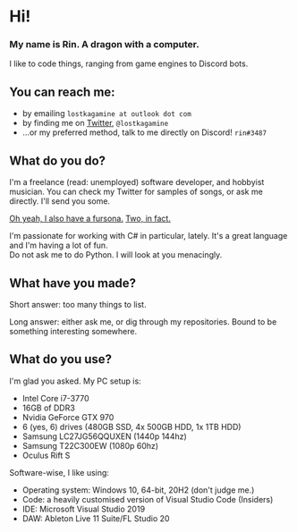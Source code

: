 # Hi!
### My name is Rin. A dragon with a computer.
I like to code things, ranging from game engines to Discord bots.

## You can reach me:
- by emailing `lostkagamine at outlook dot com`
- by finding me on [Twitter](https://twitter.com/lostkagamine), `@lostkagamine`
- ...or my preferred method, talk to me directly on Discord! `rin#3487`

## What do you do?
I'm a freelance (read: unemployed) software developer, and hobbyist musician.
You can check my Twitter for samples of songs, or ask me directly. I'll send you some.

[Oh yeah, I also have a fursona.](https://kagamine-r.in/sona.png)
[Two, in fact.](https://twitter.com/lostkagamine/status/1357824812501127168)

I'm passionate for working with C# in particular, lately. It's a great language and I'm having a lot of fun.  
Do not ask me to do Python. I will look at you menacingly.

## What have you made?
Short answer: too many things to list.  

Long answer: either ask me, or dig through my repositories. Bound to be something interesting somewhere.

## What do you use?
I'm glad you asked. My PC setup is:
- Intel Core i7-3770
- 16GB of DDR3
- Nvidia GeForce GTX 970
- 6 (yes, 6) drives (480GB SSD, 4x 500GB HDD, 1x 1TB HDD)
- Samsung LC27JG56QQUXEN (1440p 144hz)
- Samsung T22C300EW (1080p 60hz)
- Oculus Rift S

Software-wise, I like using:
- Operating system: Windows 10, 64-bit, 20H2 (don't judge me.)
- Code: a heavily customised version of Visual Studio Code (Insiders)
- IDE: Microsoft Visual Studio 2019
- DAW: Ableton Live 11 Suite/FL Studio 20
<!--
**ry00001/ry00001** is a ✨ _special_ ✨ repository because its `README.md` (this file) appears on your GitHub profile.

Here are some ideas to get you started:

- 🔭 I’m currently working on ...
- 🌱 I’m currently learning ...
- 👯 I’m looking to collaborate on ...
- 🤔 I’m looking for help with ...
- 💬 Ask me about ...
- 📫 How to reach me: ...
- 😄 Pronouns: ...
- ⚡ Fun fact: ...
-->
